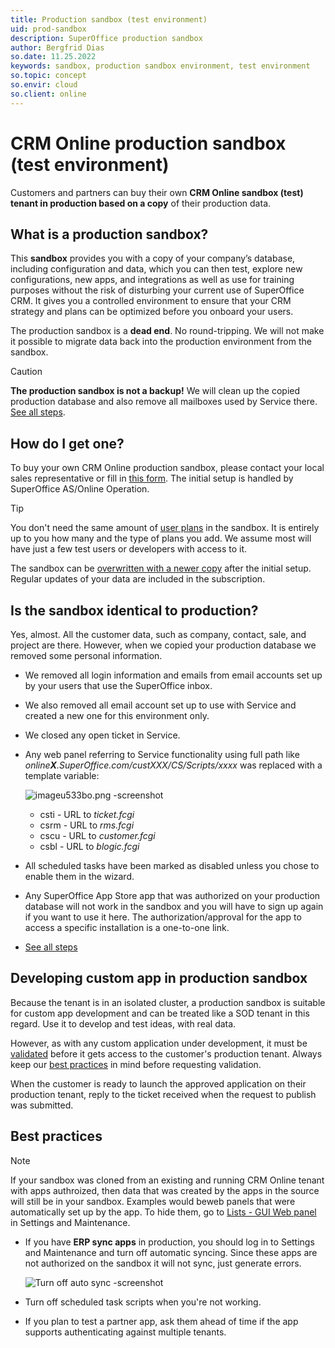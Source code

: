 ```yaml
---
title: Production sandbox (test environment)
uid: prod-sandbox
description: SuperOffice production sandbox
author: Bergfrid Dias
so.date: 11.25.2022
keywords: sandbox, production sandbox environment, test environment
so.topic: concept
so.envir: cloud
so.client: online
---
```


# CRM Online production sandbox (test environment)

Customers and partners can buy their own **CRM Online sandbox (test) tenant in production based on a copy** of their production data.

## What is a production sandbox?

This **sandbox** provides you with a copy of your company’s database, including configuration and data, which you can then test, explore new configurations, new apps, and integrations as well as use for training purposes without the risk of disturbing your current use of SuperOffice CRM. It gives you a controlled environment to ensure that your CRM strategy and plans can be optimized before you onboard your users.

The production sandbox is a **dead end**. No round-tripping. We will not make it possible to migrate data back into the production environment from the sandbox.

> [!CAUTION]
> **The production sandbox is not a backup!** We will clean up the copied production database and also remove all mailboxes used by Service there. [See all steps][5].

## How do I get one?

To buy your own CRM Online production sandbox, please contact your local sales representative or fill in [this form][4]. The initial setup is handled by SuperOffice AS/Online Operation.

> [!TIP]
> You don't need the same amount of [user plans][3] in the sandbox. It is entirely up to you how many and the type of plans you add. We assume most will have just a few test users or developers with access to it.

The sandbox can be [overwritten with a newer copy][2] after the initial setup. Regular updates of your data are included in the subscription.

## Is the sandbox identical to production?

Yes, almost. All the customer data, such as company, contact, sale, and project are there. However, when we copied your production database we removed some personal information.

* We removed all login information and emails from email accounts set up by your users that use the SuperOffice inbox.

* We also removed all email account set up to use with Service and created a new one for this environment only.

* We closed any open ticket in Service.

* Any web panel referring to Service functionality using full path like *online**X**.SuperOffice.com/custXXX/CS/Scripts/xxxx* was replaced with a template variable:

    ![imageu533bo.png -screenshot][img12]

  * csti - URL to *ticket.fcgi*
  * csrm - URL to *rms.fcgi*
  * cscu - URL to *customer.fcgi*
  * csbl - URL to *blogic.fcgi*

* All scheduled tasks have been marked as disabled unless you chose to enable them in the wizard.

* Any SuperOffice App Store app that was authorized on your production database will not work in the sandbox and you will have to sign up again if you want to use it here. The authorization/approval for the app to access a specific installation is a one-to-one link.

* [See all steps][5]

## Developing custom app in production sandbox

Because the tenant is in an isolated cluster, a production sandbox is suitable for custom app development and can be treated like a SOD tenant in this regard. Use it to develop and test ideas, with real data.

However, as with any custom application under development, it must be [validated][6] before it gets access to the customer's production tenant. Always keep our [best practices][7] in mind before requesting validation.

When the customer is ready to launch the approved application on their production tenant, reply to the ticket received when the request to publish was submitted.

## Best practices

> [!NOTE]
> If your sandbox was cloned from an existing and running CRM Online tenant with apps authroized, then data that was created by the apps in the source will still be in your sandbox. Examples would beweb panels that were automatically set up by the app. To  hide them, go to [Lists - GUI Web panel][1] in Settings and Maintenance.

* If you have **ERP sync apps** in production, you should log in to Settings and Maintenance and turn off automatic syncing. Since these apps are not authorized on the sandbox it will not sync, just generate errors.

    ![Turn off auto sync -screenshot][img13]

* Turn off scheduled task scripts when you're not working.

* If you plan to test a partner app, ask them ahead of time if the app supports authenticating against multiple tenants.

<!-- Referenced links -->
[1]: ../../admin/lists/learn/web-panel.md
[3]: ../../admin/license/user-plans.md
[2]: replace.md
[4]: order-sandbox.md
[5]: clone-to.md
[6]: ../../developer-portal/custom-app/validate.md
[7]: ../../developer-portal/best-practices/index.md

<!-- Referenced images -->
[img12]: media/imageu533bo.png
[img13]: media/imagemvheo.png
